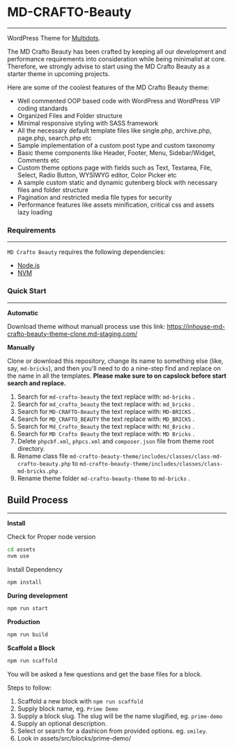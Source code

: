 # MD-CRAFTO-Beauty

---

WordPress Theme for [Multidots](https://www.multidots.com/).

The MD Crafto Beauty has been crafted by keeping all our development and performance requirements into consideration while being minimalist at core. Therefore, we strongly advise to start using the MD Crafto Beauty as a starter theme in upcoming projects.

Here are some of the coolest features of the MD Crafto Beauty theme:

- Well commented OOP based code with WordPress and WordPress VIP coding standards
- Organized Files and Folder structure
- Minimal responsive styling with SASS framework
- All the necessary default template files like single.php, archive.php, page.php, search.php etc
- Sample implementation of a custom post type and custom taxonomy
- Basic theme components like Header, Footer, Menu, Sidebar/Widget, Comments etc
- Custom theme options page with fields such as Text, Textarea, File, Select, Radio Button, WYSIWYG editor, Color Picker etc
- A sample custom static and dynamic gutenberg block with necessary files and folder structure
- Pagination and restricted media file types for security
- Performance features like assets minification, critical css and assets lazy loading

### Requirements

---

`MD Crafto Beauty` requires the following dependencies:

- [Node.js](https://nodejs.org/)
- [NVM](https://wptraining.md10x.com/lessons/install-nvm/)

### Quick Start

---

**Automatic**

Download theme without manuall process use this link: https://inhouse-md-crafto-beauty-theme-clone.md-staging.com/

**Manually**

Clone or download this repository, change its name to something else (like, say, `md-bricks`), and then you'll need to do a nine-step find and replace on the name in all the templates. **Please make sure to on capslock before start search and replace.**

1. Search for `md-crafto-beauty` the text replace with: `md-bricks` .
2. Search for `md_crafto_beauty` the text replace with: `md_bricks` .
3. Search for `MD-CRAFTO-Beauty` the text replace with: `MD-BRICKS` .
4. Search for `MD_CRAFTO_BEAUTY` the text replace with: `MD_BRICKS` .
5. Search for `Md_Crafto_Beauty` the text replace with: `Md_Bricks` .
6. Search for `MD Crafto Beauty` the text replace with: `MD Bricks` .
7. Delete `phpcbf.xml`, `phpcs.xml` and `composer.json` file from theme root directory.
8. Rename class file `md-crafto-beauty-theme/includes/classes/class-md-crafto-beauty.php` to `md-crafto-beauty-theme/includes/classes/class-md-bricks.php` .
9. Rename theme folder `md-crafto-beauty-theme` to `md-bricks` .

## Build Process

---

**Install**

Check for Proper node version

```bash
cd assets
nvm use
```

Install Dependency

```bash
npm install
```

**During development**

```bash
npm run start
```

**Production**

```bash
npm run build
```

**Scaffold a Block**

```bash
npm run scaffold
```

You will be asked a few questions and get the base files for a block.

Steps to follow:

1. Scaffold a new block with `npm run scaffold`
2. Supply block name, eg. `Prime Demo`
3. Supply a block slug. The slug will be the name slugified, eg. `prime-demo`
4. Supply an optional description.
5. Select or search for a dashicon from provided options. eg. `smiley`.
6. Look in assets/src/blocks/prime-demo/
